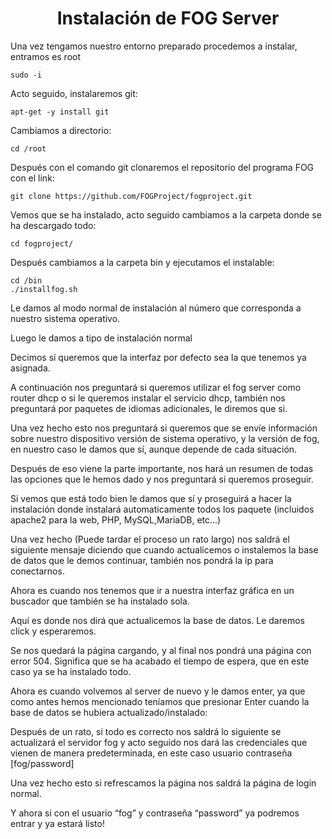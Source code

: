 <h1 align="center">Instalación de FOG Server</h1>

Una vez tengamos nuestro entorno preparado procedemos a instalar, entramos es root

```
sudo -i
```
Acto seguido, instalaremos git:
```
apt-get -y install git
```
Cambiamos a directorio:
```
cd /root
```
Después con el comando git clonaremos el repositorio del programa FOG con el link:
```
git clone https://github.com/FOGProject/fogproject.git
```
Vemos que se ha instalado, acto seguido cambiamos a la carpeta donde se ha descargado todo:
```
cd fogproject/
```
Después cambiamos a la carpeta bin y ejecutamos el instalable:
```
cd /bin
./installfog.sh
```
Le damos al modo normal de instalación al número que corresponda a nuestro sistema operativo.

Luego le damos a tipo de instalación normal

Decimos sí queremos que la interfaz por defecto sea la que tenemos ya asignada.

A continuación nos preguntará si queremos utilizar el fog server como router dhcp o si le queremos instalar el servicio dhcp, también nos preguntará por paquetes de idiomas adicionales, le diremos que si.

Una vez hecho esto nos preguntará si queremos que se envíe información sobre nuestro dispositivo versión de sistema operativo, y la versión de fog, en nuestro caso le damos que sí, aunque depende de cada situación.

Después de eso viene la parte importante, nos hará un resumen de todas las opciones que le hemos dado y nos preguntará si queremos proseguir.

Si vemos que está todo bien le damos que sí y proseguirá a hacer la instalación donde instalará automaticamente todos los paquete (incluidos apache2 para la web, PHP, MySQL,MariaDB, etc…)

Una vez hecho (Puede tardar el proceso un rato largo) nos saldrá el siguiente mensaje diciendo que cuando actualicemos o instalemos la base de datos que le demos continuar, también nos pondrá la ip para conectarnos.

Ahora es cuando nos tenemos que ir a nuestra interfaz gráfica en un buscador que también se ha instalado sola. 

Aquí es donde nos dirá que actualicemos la base de datos. Le daremos click y esperaremos.

Se nos quedará la página cargando, y al final nos pondrá una página con error 504. Significa que se ha acabado el tiempo de espera, que en este caso ya se ha instalado todo.

Ahora es cuando volvemos al server de nuevo y le damos enter, ya que como antes hemos mencionado teníamos que presionar Enter cuando la base de datos se hubiera actualizado/instalado:

Después de un rato, si todo es correcto nos saldrá lo siguiente se actualizará el servidor fog y acto seguido nos dará las credenciales que vienen de manera predeterminada, en este caso usuario contraseña [fog/password]

Una vez hecho esto si refrescamos la página nos saldrá la página de login normal.

Y ahora si con el usuario “fog” y contraseña “password” ya podremos entrar y ya estará listo!


